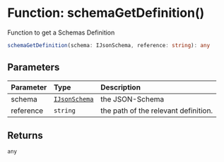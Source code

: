 # Function: schemaGetDefinition()

Function to get a Schemas Definition

```ts
schemaGetDefinition(schema: IJsonSchema, reference: string): any
```

## Parameters

| Parameter | Type                                                                   | Description                          |
| :-------- | :--------------------------------------------------------------------- | :----------------------------------- |
| schema    | [`IJsonSchema`](../../../../types/interfaces/interface.IJsonSchema.md) | the JSON-Schema                      |
| reference | `string`                                                               | the path of the relevant definition. |

## Returns

`any`
